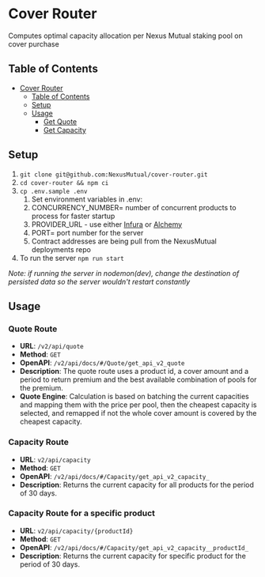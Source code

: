 # Cover Router
Computes optimal capacity allocation per Nexus Mutual staking pool on cover purchase

## Table of Contents

- [Cover Router](#cover-router)
    - [Table of Contents](#table-of-contents)
    - [Setup](#setup)
    - [Usage](#usage)
        - [Get Quote](#quote-route)
        - [Get Capacity](#capacity-route)

## Setup

1. `git clone git@github.com:NexusMutual/cover-router.git`
2. `cd cover-router && npm ci`
3. `cp .env.sample .env`
    1. Set environment variables in .env:
    2. CONCURRENCY_NUMBER= number of concurrent products to process for faster startup
    3. PROVIDER_URL - use either [Infura](https://www.infura.io/) or [Alchemy](https://www.alchemy.com/)
    4. PORT= port number for the server
    5. Contract addresses are being pull from the NexusMutual deployments repo 
4. To run the server `npm run start`

*Note: if running the server in nodemon(dev), change the destination of persisted data so the server wouldn't 
restart constantly*

## Usage

### Quote Route
- **URL**: `/v2/api/quote`
- **Method**: `GET`
- **OpenAPI**: `/v2/api/docs/#/Quote/get_api_v2_quote`
- **Description**: The quote route uses a product id, a cover amount and a period to return premium and the
best available combination of pools for the premium.
- **Quote Engine**: Calculation is based on batching the current capacities and mapping them with the
  price per pool, then the cheapest capacity is selected, and remapped if not the whole cover amount is covered by the
  cheapest capacity.

### Capacity Route
- **URL**: `v2/api/capacity`
- **Method**: `GET`
- **OpenAPI**: `/v2/api/docs/#/Capacity/get_api_v2_capacity_`
- **Description**: Returns the current capacity for all products for the period of 30 days.

### Capacity Route for a specific product
- **URL**: `v2/api/capacity/{productId}`
- **Method**: `GET`
- **OpenAPI**: `/v2/api/docs/#/Capacity/get_api_v2_capacity__productId_`
- **Description**: Returns the current capacity for specific product for the period of 30 days.

